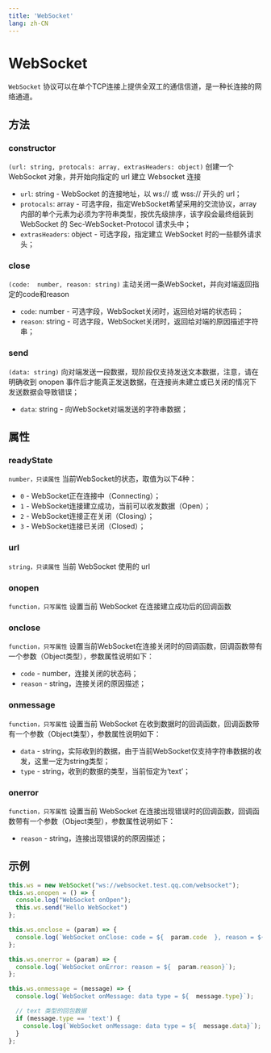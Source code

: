 ```yaml
---
title: 'WebSocket'
lang: zh-CN
---
```


# WebSocket

`WebSocket` 协议可以在单个TCP连接上提供全双工的通信信道，是一种长连接的网络通道。

## 方法

### constructor

`(url: string, protocals: array, extrasHeaders: object)`
创建一个 WebSocket 对象，并开始向指定的 url 建立 Websocket 连接

* `url`: string - WebSocket 的连接地址，以 ws:// 或 wss:// 开头的 url；
* `protocals`: array - 可选字段，指定WebSocket希望采用的交流协议，array 内部的单个元素为必须为字符串类型，按优先级排序，该字段会最终组装到 WebSocket 的
  Sec-WebSocket-Protocol 请求头中；
* `extrasHeaders`: object - 可选字段，指定建立 WebSocket 时的一些额外请求头；

### close

`(code:  number, reason: string)`
主动关闭一条WebSocket，并向对端返回指定的code和reason

* `code`: number - 可选字段，WebSocket关闭时，返回给对端的状态码；
* `reason`: string - 可选字段，WebSocket关闭时，返回给对端的原因描述字符串；

### send

`(data: string)`
向对端发送一段数据，现阶段仅支持发送文本数据，注意，请在明确收到 onopen 事件后才能真正发送数据，在连接尚未建立或已关闭的情况下发送数据会导致错误；

* `data`: string - 向WebSocket对端发送的字符串数据；

## 属性

### readyState

`number，只读属性`
当前WebSocket的状态，取值为以下4种：

* `0` - WebSocket正在连接中（Connecting）；
* `1` - WebSocket连接建立成功，当前可以收发数据（Open）；
* `2` - WebSocket连接正在关闭（Closing）；
* `3` - WebSocket连接已关闭（Closed）；

### url

`string，只读属性`
当前 WebSocket 使用的 url

### onopen

`function，只写属性`
设置当前 WebSocket 在连接建立成功后的回调函数

### onclose

`function，只写属性`
设置当前WebSocket在连接关闭时的回调函数，回调函数带有一个参数（Object类型），参数属性说明如下：

* `code` - number，连接关闭的状态码；
* `reason` - string，连接关闭的原因描述；

### onmessage

`function，只写属性`
设置当前 WebSocket 在收到数据时的回调函数，回调函数带有一个参数（Object类型），参数属性说明如下：

* `data` - string，实际收到的数据，由于当前WebSocket仅支持字符串数据的收发，这里一定为string类型；
* `type` - string，收到的数据的类型，当前恒定为‘text’；

### onerror

`function，只写属性`
设置当前 WebSocket 在连接出现错误时的回调函数，回调函数带有一个参数（Object类型），参数属性说明如下：

* `reason` - string，连接出现错误的的原因描述；

## 示例

```js
this.ws = new WebSocket("ws://websocket.test.qq.com/websocket");
this.ws.onopen = () => {
  console.log("WebSocket onOpen");
  this.ws.send("Hello WebSocket")
};

this.ws.onclose = (param) => {
  console.log(`WebSocket onClose: code = ${  param.code  }, reason = ${  param.reason}`);
};

this.ws.onerror = (param) => {
  console.log(`WebSocket onError: reason = ${  param.reason}`);
};

this.ws.onmessage = (message) => {
  console.log(`WebSocket onMessage: data type = ${  message.type}`);

  // text 类型的回包数据
  if (message.type == 'text') {
    console.log(`WebSocket onMessage: data type = ${  message.data}`);
  }
};
```
